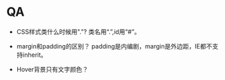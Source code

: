 # QA

- CSS样式类什么时候用"."?
	类名用“.”,id用“#”。

- margin和padding的区别？
	padding是内编剧，margin是外边距，IE都不支持inherit。

- Hover背景只有文字颜色？